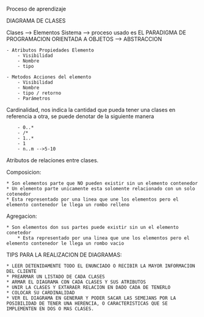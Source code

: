 Proceso de aprendizaje

DIAGRAMA DE CLASES 

Clases --> Elementos Sistema --> proceso usado es EL PARADIGMA DE PROGRAMACION ORIENTADA A OBJETOS --> ABSTRACCION

    - Atributos Propiedades Elemento  
        - Visibilidad  
        - Nombre
        - tipo

    - Metodos Acciones del elemento
        - Visibilidad
        - Nombre
        - tipo / retorno
        - Parámetros

Cardinalidad, nos indica la cantidad que pueda tener una clases en referencia a otra, se puede denotar de la siguiente manera

        - 0..* 
        - /*
        - 1..*
        - 1
        - n..m -->5-10



Atributos de relaciones entre clases.

Composicion:

    * Son elementos parte que NO pueden existir sin un elemento contenedor
    * Un elemento parte unicamente esta solomente relacionado con un solo cotenedor
    * Esta representado por una linea que une los elementos pero el elemento contenedor le llega un rombo relleno  


Agregacion:
    
    * Son elementos don sus partes puede existir sin un el elemento conetedor
        * Esta representado por una linea que une los elementos pero el elemento contenedor le llega un rombo vacio


TIPS PARA LA REALIZACION DE DIAGRAMAS:

    * LEER DETENIDAMENTE TODO EL ENUNCIADO O RECIBIR LA MAYOR INFORMACION DEL CLIENTE
    * PREARMAR UN LISTADO DE CADA CLASES
    * ARMAR EL DIAGRAMA CON CADA CLASES Y SUS ATRIBUTOS
    * UNIR LA CLASES Y EXTARAER RELACION EN DADO CADA DE TENERLO
    * COLOCAR SU CARDINALIDAD 
    * VER EL DIAGRAMA EN GENERAR Y PODER SACAR LAS SEMEJANS POR LA POSIBILIDAD DE TENER UNA HERENCIA, O CARACTERISTICAS QUE SE IMPLEMENTEN EN DOS O MAS CLASES.